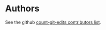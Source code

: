 # Authors

See the github [count-git-edits contributors list][contributors].

[contributors]: https://github.com/massivelivefun/count-git-edits/graphs/contributors
